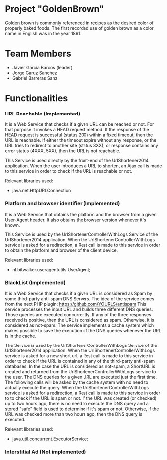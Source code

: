 

# Project "GoldenBrown"

Golden brown is commonly referenced in recipes as the desired color of properly baked foods. The first recorded use of golden brown as a color name in English was in the year 1891.

# Team Members

* Javier Garcia Barcos (leader)
* Jorge Garuz Sanchez
* Gabriel Barreras Sanz

# Functionalities
### URL Reachable (Implemented)
It is a Web Service that checks if a given URL can be reached or not. For that purpose it invokes a HEAD request method.
If the response of the HEAD request is successful (status 200) within a fixed timeout, then the URL is reachable.
If either the timeout expire without any response, or the URL tries to redirect to another site (status 3XX), 
or response contains any error status (4XXX, 5XX), then the URL is not reachable.

This Service is used directly by the front-end of the UrlShortener2014 application.
When the user introduces a URL to shorten, an Ajax call is made to this service in order to check if the URL is reachable or not.

Relevant libraries used:
* java.net.HttpURLConnection

### Platform and browser identifier (Implemented)
It is a Web Service that obtains the platform and the browser from a given User-Agent header.
It also obtains the browser version whenever it's known.

This Service is used by the UrlShortenerControllerWithLogs Service of the UrlShortener2014 application.
When the UrlShortenerControllerWithLogs service is asked for a redirection, a Rest call is made to this service in order to obtain the platform and browser of the client device.

Relevant libraries used:
* nl.bitwalker.useragentutils.UserAgent;

### BlackList (Implemented)
It is a Web Service that checks if a given URL is considered as Spam by some third-party anti-spam DNS Servers.
The idea of the service comes from the next PHP plugin: https://github.com/YOURLS/antispam
This service processes the input URL and builds three different DNS queries. Those queries are executed concurrently.
If any of the three responses received is positive, then the URL is considered as spam. Otherwise, it is considered as not-spam.
The service implements a cache system which makes possible to save the execution of the DNS queries whenever the URL is in the cache.

The Service is used by the UrlShortenerControllerWithLogs Service of the UrlShortener2014 application.
When the UrlShortenerControllerWithLogs service is asked for a new short url, a Rest call is made to this service in order to check if the URL is contained in any of the
third-party anti-spam databases. In the case the URL is considered as not-spam, a ShortURL is created and returned from the UrlShortenerControllerWithLogs service
to the user. The DNS queries for a given URL are executed just the first time. The following calls will be asked by the cache system with no need to actually execute the query. 
When the UrlShortenerControllerWithLogs service is asked for a redirection, a Rest call is made to this service in order to to check if the URL is spam or not.
If the URL was created (or checked) up to two hours ago, there is no need to execute the DNS query and a stored "safe" field is used to determine if it's spam or not.
Otherwise, if the URL was checked more than two hours ago, then the DNS query is executed.

Relevant libraries used:
* java.util.concurrent.ExecutorService;

### Interstitial Ad (Not implemented)
